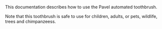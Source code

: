 This documentation describes how to use the Pavel automated
toothbrush.

Note that this toothbrush is safe to use for children,
adults, or pets, wildlife, trees and chimpanzeess.
